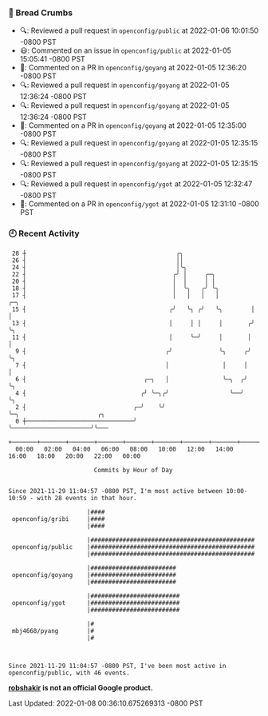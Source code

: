 ### 🍞 Bread Crumbs

 * 🔍: Reviewed a pull request in  `openconfig/public` at 2022-01-06 10:01:50 -0800 PST
 * 😃: Commented on an issue in `openconfig/public` at 2022-01-05 15:05:41 -0800 PST
 * 💬: Commented on a PR in  `openconfig/goyang` at 2022-01-05 12:36:20 -0800 PST
 * 🔍: Reviewed a pull request in  `openconfig/goyang` at 2022-01-05 12:36:24 -0800 PST
 * 🔍: Reviewed a pull request in  `openconfig/goyang` at 2022-01-05 12:36:24 -0800 PST
 * 💬: Commented on a PR in  `openconfig/goyang` at 2022-01-05 12:35:00 -0800 PST
 * 🔍: Reviewed a pull request in  `openconfig/goyang` at 2022-01-05 12:35:15 -0800 PST
 * 🔍: Reviewed a pull request in  `openconfig/goyang` at 2022-01-05 12:35:15 -0800 PST
 * 🔍: Reviewed a pull request in  `openconfig/ygot` at 2022-01-05 12:32:47 -0800 PST
 * 💬: Commented on a PR in  `openconfig/ygot` at 2022-01-05 12:31:10 -0800 PST

### 🕘 Recent Activity
```
 28 ┼                                          ╭╮
 26 ┤                                          ││
 24 ┤                                          │╰╮
 22 ┤                                         ╭╯ │     ╭─╮
 20 ┤                                         │  │     │ │
 18 ┤                                         │  ╰╮   ╭╯ ╰╮
 17 ┤                                         │   │   │   │         ╭─╮
 15 ┤                                        ╭╯   ╰╮ ╭╯   ╰╮        │ │
 13 ┤                                        │     │ │     │       ╭╯ ╰╮
 11 ┤                                        │     ╰─╯     │       │   │
  9 ┤                                       ╭╯             ╰╮     ╭╯   ╰╮
  7 ┤                                       │               │     │     │
  6 ┤                                 ╭─╮   │               ╰─╮  ╭╯     ╰╮
  4 ┤                                ╭╯ ╰─╮╭╯                 ╰──╯       ╰╮
  2 ┤                              ╭─╯    ╰╯                              ╰─╮                      ╭╮
  0 ┼──────────────────────────────╯                                        ╰──────────────────────╯╰───
    +───────+───────+───────+───────+───────+───────+───────+───────+───────+───────+───────+───────+────
  00:00   02:00   04:00   06:00   08:00   10:00   12:00   14:00   16:00   18:00   20:00   22:00   00:00   

						Commits by Hour of Day


Since 2021-11-29 11:04:57 -0800 PST, I'm most active between 10:00-10:59 - with 28 events in that hour.

```



```
                      |####
 openconfig/gribi     |####
                      |####

                      |##############################################
 openconfig/public    |##############################################
                      |##############################################

                      |########################
 openconfig/goyang    |########################
                      |########################

                      |#########################
 openconfig/ygot      |#########################
                      |#########################

                      |#
 mbj4668/pyang        |#
                      |#



Since 2021-11-29 11:04:57 -0800 PST, I've been most active in openconfig/public, with 46 events.

```
**[robshakir](mailto:robjs@google.com) is not an official Google product.**  


Last Updated: 2022-01-08 00:36:10.675269313 -0800 PST
